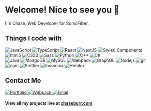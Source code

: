 <h1>Welcome! Nice to see you 🤙</h1>

<p>I'm Chase, Web Developer for SumoFiber.</p>

<!-- ![visitors](https://visitor-badge.glitch.me/badge?page_id=${}) -->
<!-- ${your.username}.${your.repo.id} -->


<h2>Things I code with</h2>

<p>
  <img alt="JavaScript" src="https://img.shields.io/badge/JavaScript-F7DF1E?style=flat-square&logo=javascript&logoColor=black" /> 
  <img alt="TypeScript" src="https://img.shields.io/badge/TypeScript-007ACC?style=flat-square&logo=typescript&logoColor=white" />
  
  <img alt="React" src="https://img.shields.io/badge/React-%2320232a.svg?style=flat-square&logo=react&logoColor=%2361DAFB" /> 
  <img alt="NextJS" src="https://img.shields.io/badge/Next-black?style=flat-square&logo=next.js&logoColor=white" /> 
  <img alt="Styled Components" src="https://img.shields.io/badge/-Styled_Components-db7092?style=flat-square&logo=styled-components&logoColor=white" />
  

  <img alt="html5" src="https://img.shields.io/badge/HTML5-E34F26?style=flat-square&logo=html5&logoColor=white" />
  <img alt="CSS3" src="https://img.shields.io/badge/CSS3-1572B6?style=flat-square&logo=css3&logoColor=white" />
  <img alt="Sass" src="https://img.shields.io/badge/Sass-CC6699?style=flat-square&logo=sass&logoColor=white" />
  
  <img alt="Python" src="https://img.shields.io/badge/Python-3776AB?style=flat-square&logo=python&logoColor=white" />
  <img alt="C++" src="https://img.shields.io/badge/C++-%2300599C.svg?style=flat-square&logo=c%2B%2B&logoColor=white" />
  <img alt="C#" src="https://img.shields.io/badge/C%23-%23239120.svg?style=flat-square&logo=c-sharp&logoColor=white" />
  <br />
  <img alt="Java" src="https://img.shields.io/badge/java-%23ED8B00.svg?style=flat-square&logo=java&logoColor=white" />
  
  <img alt="MongoDB" src="https://img.shields.io/badge/-MongoDB-13aa52?style=flat-square&logo=mongodb&logoColor=white" />
  <img alt="MySQL" src="https://img.shields.io/badge/MySQL-%2300f.svg?style=flat-square&logo=mysql&logoColor=white" />
  
  <img alt="Webpack" src="https://img.shields.io/badge/-Webpack-8DD6F9?style=flat-square&logo=webpack&logoColor=white" /> 
  <img alt="GraphQL" src="https://img.shields.io/badge/-GraphQL-E10098?style=flat-square&logo=graphql&logoColor=white" />
  <img alt="Nodejs" src="https://img.shields.io/badge/-Nodejs-43853d?style=flat-square&logo=Node.js&logoColor=white" />
  <img alt="git" src="https://img.shields.io/badge/-Git-F05032?style=flat-square&logo=git&logoColor=white" />
  <img alt="npm" src="https://img.shields.io/badge/-NPM-CB3837?style=flat-square&logo=npm&logoColor=white" />
  <img alt="Prettier" src="https://img.shields.io/badge/-Prettier-F7B93E?style=flat-square&logo=prettier&logoColor=white" />
  <img alt="Insomnia" src="https://img.shields.io/badge/-Insomnia-5849BE?style=flat-square&logo=insomnia&logoColor=white" />
  <img alt="Heroku" src="https://img.shields.io/badge/-Heroku-430098?style=flat-square&logo=heroku&logoColor=white" />
  
</p>

<h2>Contact Me</h2>

<p>
  <a href="https://www.chaseburr.com/" target="_blank">
    <img alt="Portfolio" src="https://img.shields.io/badge/-Portfolio-8e44ad?style=for-the-badge" /> 
  <a/>
    
  <a href="https://www.linkedin.com/in/chaseburr/" target="_blank">
    <img alt="Webpack" src="https://img.shields.io/badge/LinkedIn-0077B5?style=for-the-badge&logo=linkedin&logoColor=white" /> 
  </a>
    
  <a href="mailto:chase@burr.dev">
    <img alt="Email" src="https://img.shields.io/badge/Email-e84118?style=for-the-badge&logo=gmail&logoColor=white" /> 
  </a>
  
  
  
<!--   <img src="https://www.flaticon.com/svg/vstatic/svg/1946/1946488.svg?token=exp=1612116757~hmac=9aa2dbe4e4dc77328ef724dcdd7a18ac" alt="Website" height="40" /> -->
</p>

<h4>View all my projects live at <a href="https://chaseburr.com/">chaseburr.com</a></h4>
